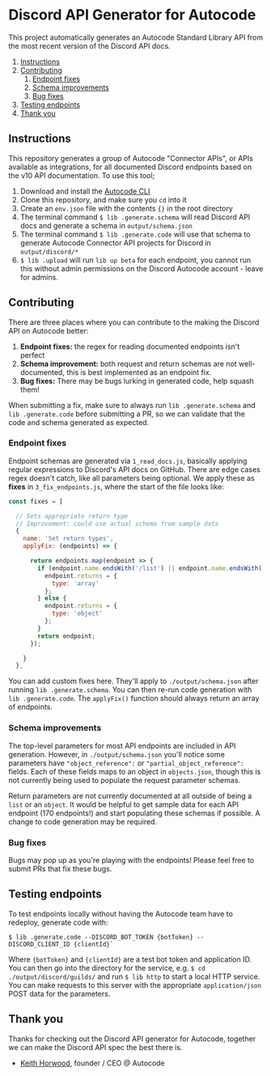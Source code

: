 # Discord API Generator for Autocode

This project automatically generates an Autocode Standard Library API from the
most recent version of the Discord API docs.

1. [Instructions](#instructions)
2. [Contributing](#contributing)
   1. [Endpoint fixes](#endpoint-fixes)
   2. [Schema improvements](#schema-improvements)
   3. [Bug fixes](#bug-fixes)
3. [Testing endpoints](#testing-endpoints)
4. [Thank you](#thank-you)

## Instructions

This repository generates a group of Autocode "Connector APIs", or APIs
available as integrations, for all documented Discord endpoints based on the
v10 API documentation. To use this tool;

1. Download and install the [Autocode CLI](https://github.com/acode/cli)
2. Clone this repository, and make sure you `cd` into it
3. Create an `env.json` file with the contents `{}` in the root directory
4. The terminal command `$ lib .generate.schema` will read Discord API docs and
  generate a schema in `output/schema.json`
5. The terminal command `$ lib .generate.code` will use that schema to generate
  Autocode Connector API projects for Discord in `output/discord/*`
6. `$ lib .upload` will run `lib up beta` for each endpoint, you cannot run this
  without admin permissions on the Discord Autocode account - leave for admins.

## Contributing

There are three places where you can contribute to the making the Discord API
on Autocode better:

1. **Endpoint fixes:** the regex for reading documented endpoints isn't perfect
2. **Schema improvement:** both request and return schemas are not well-documented,
  this is best implemented as an endpoint fix.
3. **Bug fixes:** There may be bugs lurking in generated code, help squash them!

When submitting a fix, make sure to always run `lib .generate.schema` and
`lib .generate.code` before submitting a PR, so we can validate that the code
and schema generated as expected.

### Endpoint fixes

Endpoint schemas are generated via `1_read_docs.js`, basically applying regular
expressions to Discord's API docs on GitHub. There are edge cases regex doesn't
catch, like all parameters being optional. We apply these as **fixes** in
`3_fix_endpoints.js`, where the start of the file looks like:

```javascript
const fixes = [

  // Sets appropriate return type
  // Improvement: could use actual schema from sample data
  {
    name: 'Set return types',
    applyFix: (endpoints) => {

      return endpoints.map(endpoint => {
        if (endpoint.name.endsWith('/list') || endpoint.name.endsWith('/search')) {
          endpoint.returns = {
            type: 'array'
          };
        } else {
          endpoint.returns = {
            type: 'object'
          };
        }
        return endpoint;
      });

    }
  },
```

You can add custom fixes here. They'll apply to `./output/schema.json` after
running `lib .generate.schema`. You can then re-run code generation with
`lib .generate.code`. The `applyFix()` function should always return an array
of endpoints.

### Schema improvements

The top-level parameters for most API endpoints are included in API generation.
However, in `./output/schema.json` you'll notice some parameters have
`"object_reference":` or `"partial_object_reference":` fields. Each of these
fields maps to an object in `objects.json`, though this is not currently
being used to populate the request parameter schemas.

Return parameters are not currently documented at all outside of being a
`list` or an `object`. It would be helpful to get sample data for each API
endpoint (170 endpoints!) and start populating these schemas if possible. A
change to code generation may be required.

### Bug fixes

Bugs may pop up as you're playing with the endpoints! Please feel free to submit
PRs that fix these bugs.

## Testing endpoints

To test endpoints locally without having the Autocode team have to redeploy,
generate code with:

```
$ lib .generate.code --DISCORD_BOT_TOKEN {botToken} --DISCORD_CLIENT_ID {clientId}`
```

Where `{botToken}` and `{clientId}` are a test bot token and application ID.
You can then go into the directory for the service, e.g. `$ cd ./output/discord/guilds/`
and run `$ lib http` to start a local HTTP service. You can make requests
to this server with the appropriate `application/json` POST data for the parameters.

## Thank you

Thanks for checking out the Discord API generator for Autocode, together we can
make the Discord API spec the best there is.

- [Keith Horwood](https://twitter.com/keithwhor), founder / CEO @ Autocode
